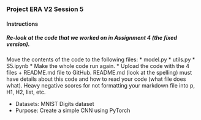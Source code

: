 ### **Project** ERA V2 Session 5
#### Instructions
##### Re-look at the code that we worked on in Assignment 4 (the fixed version). 
Move the contents of the code to the following files:
    * model.py
    * utils.py
    * S5.ipynb
    * Make the whole code run again. 
    * Upload the code with the 4 files + README.md file to GitHub. README.md (look at the spelling) must have details about this code and how to read your code (what file does what). Heavy negative scores for not 
      formatting your markdown file into p, H1, H2, list, etc. 

* Datasets: MNIST Digits dataset
* Purpose: Create a simple CNN using PyTorch



